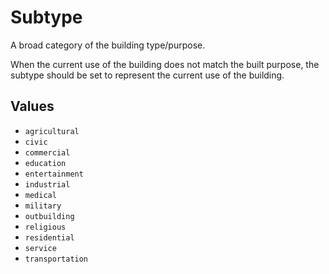 # Subtype

A broad category of the building type/purpose.

When the current use of the building does not match the built purpose, the subtype
should be set to represent the current use of the building.

## Values

- `agricultural`
- `civic`
- `commercial`
- `education`
- `entertainment`
- `industrial`
- `medical`
- `military`
- `outbuilding`
- `religious`
- `residential`
- `service`
- `transportation`

